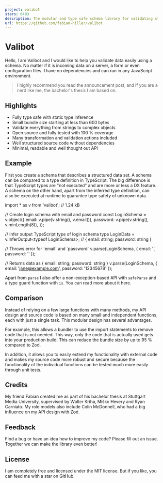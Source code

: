 ```yaml
---
project: valibot
stars: 6403
description: The modular and type safe schema library for validating structural data 🤖
url: https://github.com/fabian-hiller/valibot
---
```


Valibot
=======

Hello, I am Valibot and I would like to help you validate data easily using a schema. No matter if it is incoming data on a server, a form or even configuration files. I have no dependencies and can run in any JavaScript environment.

> I highly recommend you read the announcement post, and if you are a nerd like me, the bachelor's thesis I am based on.

Highlights
----------

-   Fully type safe with static type inference
-   Small bundle size starting at less than 600 bytes
-   Validate everything from strings to complex objects
-   Open source and fully tested with 100 % coverage
-   Many transformation and validation actions included
-   Well structured source code without dependencies
-   Minimal, readable and well thought out API

Example
-------

First you create a schema that describes a structured data set. A schema can be compared to a type definition in TypeScript. The big difference is that TypeScript types are "not executed" and are more or less a DX feature. A schema on the other hand, apart from the inferred type definition, can also be executed at runtime to guarantee type safety of unknown data.

import \* as v from 'valibot'; // 1.24 kB

// Create login schema with email and password
const LoginSchema \= v.object({
  email: v.pipe(v.string(), v.email()),
  password: v.pipe(v.string(), v.minLength(8)),
});

// Infer output TypeScript type of login schema
type LoginData \= v.InferOutput<typeof LoginSchema\>; // { email: string; password: string }

// Throws error for \`email\` and \`password\`
v.parse(LoginSchema, { email: '', password: '' });

// Returns data as { email: string; password: string }
v.parse(LoginSchema, { email: 'jane@example.com', password: '12345678' });

Apart from `parse` I also offer a non-exception-based API with `safeParse` and a type guard function with `is`. You can read more about it here.

Comparison
----------

Instead of relying on a few large functions with many methods, my API design and source code is based on many small and independent functions, each with just a single task. This modular design has several advantages.

For example, this allows a bundler to use the import statements to remove code that is not needed. This way, only the code that is actually used gets into your production build. This can reduce the bundle size by up to 95 % compared to Zod.

In addition, it allows you to easily extend my functionality with external code and makes my source code more robust and secure because the functionality of the individual functions can be tested much more easily through unit tests.

Credits
-------

My friend Fabian created me as part of his bachelor thesis at Stuttgart Media University, supervised by Walter Kriha, Miško Hevery and Ryan Carniato. My role models also include Colin McDonnell, who had a big influence on my API design with Zod.

Feedback
--------

Find a bug or have an idea how to improve my code? Please fill out an issue. Together we can make the library even better!

License
-------

I am completely free and licensed under the MIT license. But if you like, you can feed me with a star on GitHub.
